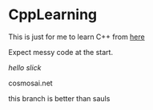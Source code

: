 # CppLearning

This is just for me to learn C++ from [here](https://www.learncpp.com)

Expect messy code at the start.

*hello slick*







cosmosai.net






this branch is better than sauls
